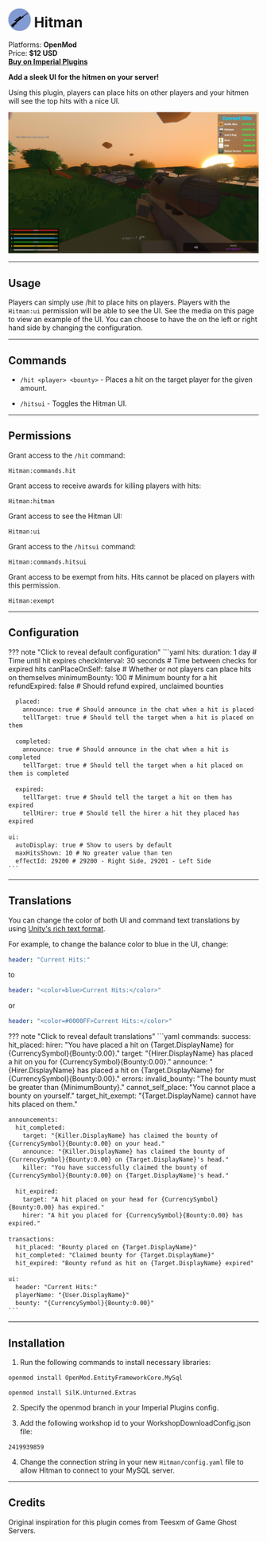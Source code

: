 # <img src="/assets/images/plugins/hitman/logo.png" width="45" style="vertical-align: bottom;"/> Hitman

Platforms: **OpenMod**  
Price: **$12 USD**  
**[Buy on Imperial Plugins](https://imperialplugins.com/Unturned/Products/Hitman)**

**Add a sleek UI for the hitmen on your server!**

Using this plugin, players can place hits on other players and your hitmen will see the top hits with a nice UI.

![Hitman UI Example](/assets/images/plugins/hitman/ui.png)

***

## Usage

Players can simply use /hit to place hits on players.
Players with the `Hitman:ui` permission will be able to see the UI. See the media on this page to view an example of the UI.
You can choose to have the on the left or right hand side by changing the configuration.

***

## Commands

- `/hit <player> <bounty>` - Places a hit on the target player for the given amount.

- `/hitsui` - Toggles the Hitman UI.

***

## Permissions

Grant access to the `/hit` command:
```
Hitman:commands.hit
```

Grant access to receive awards for killing players with hits:
```
Hitman:hitman
```

Grant access to see the Hitman UI:
```
Hitman:ui
```

Grant access to the `/hitsui` command:
```
Hitman:commands.hitsui
```

Grant access to be exempt from hits. Hits cannot be placed on players with this permission.
```
Hitman:exempt
```

***

## Configuration
??? note "Click to reveal default configuration"
    ```yaml
    hits:
      duration: 1 day # Time until hit expires
      checkInterval: 30 seconds # Time between checks for expired hits
      canPlaceOnSelf: false # Whether or not players can place hits on themselves
      minimumBounty: 100 # Minimum bounty for a hit
      refundExpired: false # Should refund expired, unclaimed bounties

      placed:
        announce: true # Should announce in the chat when a hit is placed
        tellTarget: true # Should tell the target when a hit is placed on them

      completed:
        announce: true # Should announce in the chat when a hit is completed
        tellTarget: true # Should tell the target when a hit placed on them is completed

      expired:
        tellTarget: true # Should tell the target a hit on them has expired
        tellHirer: true # Should tell the hirer a hit they placed has expired

    ui:
      autoDisplay: true # Show to users by default
      maxHitsShown: 10 # No greater value than ten
      effectId: 29200 # 29200 - Right Side, 29201 - Left Side
    ```

***

## Translations

You can change the color of both UI and command text translations by using [Unity's rich text format](https://docs.unity3d.com/560/Documentation/Manual/StyledText.html).

For example, to change the balance color to blue in the UI, change:
```yaml
header: "Current Hits:"
```
to
```yaml
header: "<color=blue>Current Hits:</color>"
```
or
```yaml
header: "<color=#0000FF>Current Hits:</color>"
```

??? note "Click to reveal default translations"
    ```yaml
    commands:
      success:
        hit_placed:
          hirer: "You have placed a hit on {Target.DisplayName} for {CurrencySymbol}{Bounty:0.00}."
          target: "{Hirer.DisplayName} has placed a hit on you for {CurrencySymbol}{Bounty:0.00}."
          announce: "{Hirer.DisplayName} has placed a hit on {Target.DisplayName} for {CurrencySymbol}{Bounty:0.00}."
      errors:
        invalid_bounty: "The bounty must be greater than {MinimumBounty}."
        cannot_self_place: "You cannot place a bounty on yourself."
        target_hit_exempt: "{Target.DisplayName} cannot have hits placed on them."

    announcements:
      hit_completed:
        target: "{Killer.DisplayName} has claimed the bounty of {CurrencySymbol}{Bounty:0.00} on your head."
        announce: "{Killer.DisplayName} has claimed the bounty of {CurrencySymbol}{Bounty:0.00} on {Target.DisplayName}'s head."
        killer: "You have successfully claimed the bounty of {CurrencySymbol}{Bounty:0.00} on {Target.DisplayName}'s head."
      
      hit_expired:
        target: "A hit placed on your head for {CurrencySymbol}{Bounty:0.00} has expired."
        hirer: "A hit you placed for {CurrencySymbol}{Bounty:0.00} has expired."
      
    transactions:
      hit_placed: "Bounty placed on {Target.DisplayName}"
      hit_completed: "Claimed bounty for {Target.DisplayName}"
      hit_expired: "Bounty refund as hit on {Target.DisplayName} expired"

    ui:
      header: "Current Hits:"
      playerName: "{User.DisplayName}"
      bounty: "{CurrencySymbol}{Bounty:0.00}"
    ```

***

## Installation

1. Run the following commands to install necessary libraries:
  ```
  openmod install OpenMod.EntityFrameworkCore.MySql
  ```
  ```
  openmod install SilK.Unturned.Extras
  ```

2. Specify the openmod branch in your Imperial Plugins config.

3. Add the following workshop id to your WorkshopDownloadConfig.json file:
  ```
  2419939859
  ```

4. Change the connection string in your new `Hitman/config.yaml` file to allow Hitman to connect to your MySQL server.

***

## Credits

Original inspiration for this plugin comes from Teesxm of Game Ghost Servers.